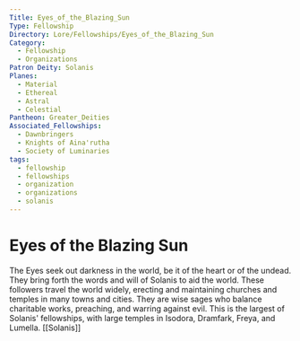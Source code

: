 ```yaml
---
Title: Eyes_of_the_Blazing_Sun
Type: Fellowship
Directory: Lore/Fellowships/Eyes_of_the_Blazing_Sun
Category:
  - Fellowship
  - Organizations
Patron Deity: Solanis
Planes:
  - Material
  - Ethereal
  - Astral
  - Celestial
Pantheon: Greater_Deities
Associated_Fellowships:
  - Dawnbringers
  - Knights of Aina'rutha
  - Society of Luminaries
tags:
  - fellowship
  - fellowships
  - organization
  - organizations
  - solanis
---
```


# Eyes of the Blazing Sun


The Eyes seek out darkness in the world, be it of the heart or of the undead. They bring forth the words and will of Solanis to aid the world. These followers travel the world widely, erecting and maintaining churches and temples in many towns and cities. They are wise sages who balance charitable works, preaching, and warring against evil. This is the largest of Solanis' fellowships, with large temples in Isodora, Dramfark, Freya, and Lumella.
[[Solanis]]
